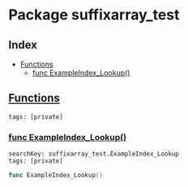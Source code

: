 # Package suffixarray_test

## Index

* [Functions](#func)
    * [func ExampleIndex_Lookup()](#ExampleIndex_Lookup)


## <a id="func" href="#func">Functions</a>

```
tags: [private]
```

### <a id="ExampleIndex_Lookup" href="#ExampleIndex_Lookup">func ExampleIndex_Lookup()</a>

```
searchKey: suffixarray_test.ExampleIndex_Lookup
tags: [private]
```

```Go
func ExampleIndex_Lookup()
```

